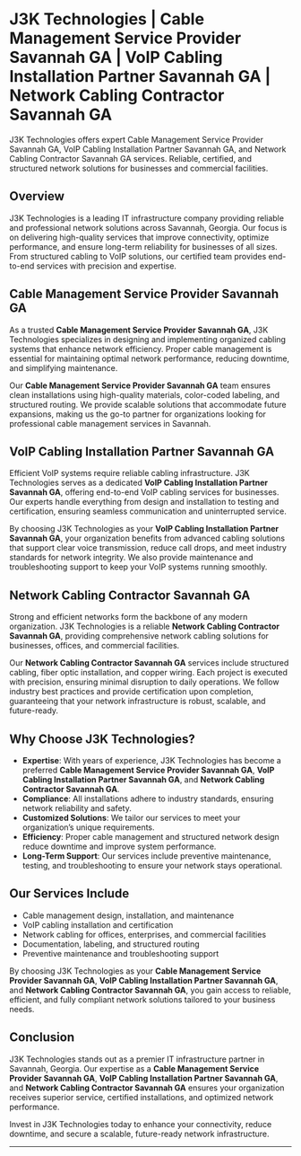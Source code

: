 
# J3K Technologies | Cable Management Service Provider Savannah GA | VoIP Cabling Installation Partner Savannah GA | Network Cabling Contractor Savannah GA

J3K Technologies offers expert Cable Management Service Provider Savannah GA, VoIP Cabling Installation Partner Savannah GA, and Network Cabling Contractor Savannah GA services. Reliable, certified, and structured network solutions for businesses and commercial facilities.



## Overview

J3K Technologies is a leading IT infrastructure company providing reliable and professional network solutions across Savannah, Georgia. Our focus is on delivering high-quality services that improve connectivity, optimize performance, and ensure long-term reliability for businesses of all sizes. From structured cabling to VoIP solutions, our certified team provides end-to-end services with precision and expertise.

## Cable Management Service Provider Savannah GA

As a trusted **Cable Management Service Provider Savannah GA**, J3K Technologies specializes in designing and implementing organized cabling systems that enhance network efficiency. Proper cable management is essential for maintaining optimal network performance, reducing downtime, and simplifying maintenance.  

Our **Cable Management Service Provider Savannah GA** team ensures clean installations using high-quality materials, color-coded labeling, and structured routing. We provide scalable solutions that accommodate future expansions, making us the go-to partner for organizations looking for professional cable management services in Savannah.

## VoIP Cabling Installation Partner Savannah GA

Efficient VoIP systems require reliable cabling infrastructure. J3K Technologies serves as a dedicated **VoIP Cabling Installation Partner Savannah GA**, offering end-to-end VoIP cabling services for businesses. Our experts handle everything from design and installation to testing and certification, ensuring seamless communication and uninterrupted service.  

By choosing J3K Technologies as your **VoIP Cabling Installation Partner Savannah GA**, your organization benefits from advanced cabling solutions that support clear voice transmission, reduce call drops, and meet industry standards for network integrity. We also provide maintenance and troubleshooting support to keep your VoIP systems running smoothly.

## Network Cabling Contractor Savannah GA

Strong and efficient networks form the backbone of any modern organization. J3K Technologies is a reliable **Network Cabling Contractor Savannah GA**, providing comprehensive network cabling solutions for businesses, offices, and commercial facilities.  

Our **Network Cabling Contractor Savannah GA** services include structured cabling, fiber optic installation, and copper wiring. Each project is executed with precision, ensuring minimal disruption to daily operations. We follow industry best practices and provide certification upon completion, guaranteeing that your network infrastructure is robust, scalable, and future-ready.

## Why Choose J3K Technologies?

- **Expertise**: With years of experience, J3K Technologies has become a preferred **Cable Management Service Provider Savannah GA**, **VoIP Cabling Installation Partner Savannah GA**, and **Network Cabling Contractor Savannah GA**.  
- **Compliance**: All installations adhere to industry standards, ensuring network reliability and safety.  
- **Customized Solutions**: We tailor our services to meet your organization’s unique requirements.  
- **Efficiency**: Proper cable management and structured network design reduce downtime and improve system performance.  
- **Long-Term Support**: Our services include preventive maintenance, testing, and troubleshooting to ensure your network stays operational.

## Our Services Include

- Cable management design, installation, and maintenance  
- VoIP cabling installation and certification  
- Network cabling for offices, enterprises, and commercial facilities  
- Documentation, labeling, and structured routing  
- Preventive maintenance and troubleshooting support  

By choosing J3K Technologies as your **Cable Management Service Provider Savannah GA**, **VoIP Cabling Installation Partner Savannah GA**, and **Network Cabling Contractor Savannah GA**, you gain access to reliable, efficient, and fully compliant network solutions tailored to your business needs.

## Conclusion

J3K Technologies stands out as a premier IT infrastructure partner in Savannah, Georgia. Our expertise as a **Cable Management Service Provider Savannah GA**, **VoIP Cabling Installation Partner Savannah GA**, and **Network Cabling Contractor Savannah GA** ensures your organization receives superior service, certified installations, and optimized network performance.  

Invest in J3K Technologies today to enhance your connectivity, reduce downtime, and secure a scalable, future-ready network infrastructure.

---



